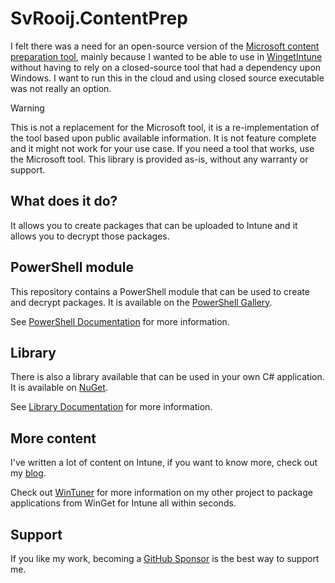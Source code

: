 # SvRooij.ContentPrep

I felt there was a need for an open-source version of the [Microsoft content preparation tool](https://github.com/microsoft/Microsoft-Win32-Content-Prep-Tool), mainly because I wanted to be able to use in [WingetIntune](https://github.com/svrooij/WingetIntune) without having to rely on a closed-source tool that had a dependency upon Windows. I want to run this in the cloud and using closed source executable was not really an option.

> [!WARNING]
> This is not a replacement for the Microsoft tool, it is a re-implementation of the tool based upon public available information. It is not feature complete and it might not work for your use case. If you need a tool that works, use the Microsoft tool. This library is provided as-is, without any warranty or support.

## What does it do?

It allows you to create packages that can be uploaded to Intune and it allows you to decrypt those packages.

## PowerShell module

This repository contains a PowerShell module that can be used to create and decrypt packages. It is available on the [PowerShell Gallery](https://www.powershellgallery.com/packages/SvRooij.ContentPrep.Cmdlet/).

See [PowerShell Documentation](./src/SvR.ContentPrep.Cmdlet/README.md) for more information.

## Library

There is also a library available that can be used in your own C# application. It is available on [NuGet](https://www.nuget.org/packages/SvRooij.ContentPrep/).

See [Library Documentation](./src/SvR.ContentPrep/README.md) for more information.

## More content

I've written a lot of content on Intune, if you want to know more, check out my [blog](https://svrooij.io/tags/intune).

Check out [WinTuner](https://wintuner.app) for more information on my other project to package applications from WinGet for Intune all within seconds.

## Support

If you like my work, becoming a [GitHub Sponsor](https://github.com/sponsors/svrooij) is the best way to support me.

